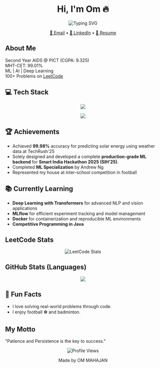 <!-- ommahajan0208 GitHub Profile README -->

<h1 align="center"> Hi, I'm Om 🔥 </h1>

<!-- Animated Typing SVG -->
<p align="center">
  <img src="https://readme-typing-svg.demolab.com?font=Fira+Code&size=20&duration=3000&pause=1000&color=58A6FF&center=true&vCenter=true&width=435&lines=Aspiring+ML+Engineer;DSA+in+JAVA;Problem+Solver" alt="Typing SVG" />
</p>

<!-- Contact -->
<p align="center">
  <a href="mailto:ommahajan0208@gmail.com">📧 Email</a> •
  <a href="https://www.linkedin.com/in/om-mahajan-1092b232a/">💼 LinkedIn</a> •
  <a href="https://drive.google.com/file/d/1eAG8b1UecVwl7MQK5pJU91_v1rznPsTI/view?usp=drivesdk">📄 Resume</a>
</p>


##  About Me

 Second Year AIDS @ PICT (CGPA: 9.325)  
 MHT-CET: 99.01%  
 ML | AI | Deep Learning    
 100+ Problems on [LeetCode](https://leetcode.com/u/ommahajan0208/) 
  


## 💻 Tech Stack

<!-- Languages -->
<p align="center">
  <img src="https://skillicons.dev/icons?i=java,python,cpp,c" />
</p>

<!-- ML & CV -->
<p align="center">
  <img src="https://skillicons.dev/icons?i=pytorch,opencv,tensorflow,scikitlearn" />
</p>

## 🏆 Achievements

-  Achieved **99.98%** accuracy for predicting solar energy using weather data at TechRush'25
-  Solely designed and developed a complete **production-grade ML backend** for **Smart India Hackathon 2025 (SIH’25)**. 
-  Completed **ML Specialization** by Andrew Ng
-  Represented my house at inter-school competition in football

## 📚 Currently Learning

- **Deep Learning with Transformers** for advanced NLP and vision applications  
- **MLflow** for efficient experiment tracking and model management  
- **Docker** for containerization and reproducible ML environments  
- **Competitive Programming in Java** 

##  LeetCode Stats

<p align="center">
  <img src="https://leetcard.jacoblin.cool/ommahajan0208?theme=dark&font=Fira+Code&ext=activity" alt="LeetCode Stats" />
</p>


##  GitHub Stats (Languages)

<p align="center">
  <img src="https://github-readme-stats.vercel.app/api/top-langs/?username=ommahajan0208&layout=compact&theme=radical&langs_count=6" />
</p>

## 🎯 Fun Facts

- I love solving real-world problems through code.  
- I enjoy football ⚽ and badminton.  

## My Motto 

 "Patience and Persistence is the key to success."

<p align="center">
  <img src="https://komarev.com/ghpvc/?username=ommahajan0208&style=flat-square&color=blue" alt="Profile Views" />
</p>

<p align="center">Made by OM MAHAJAN</p>
